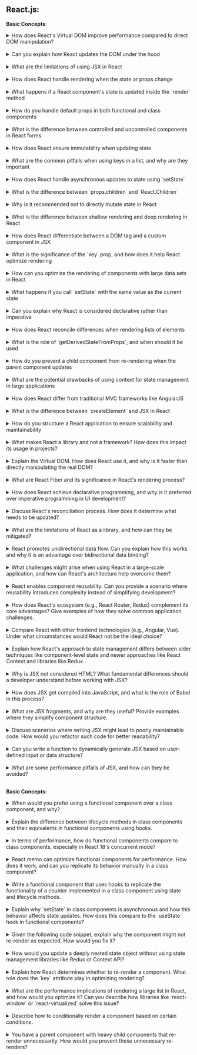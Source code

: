 ## **React.js**:

**Basic Concepts**:

<details>
<summary>
How does React's Virtual DOM improve performance compared to direct DOM manipulation?</summary>
The Virtual DOM is a lightweight copy of the real DOM. React updates the Virtual DOM, calculates the difference (diffing algorithm), and applies changes to the real DOM in batches, reducing costly direct DOM operations.
</details><br />

<details>
<summary>
Can you explain how React updates the DOM under the hood</summary>
React uses a reconciliation process:
- It compares the Virtual DOM with a new version after state/props changes.
- It identifies changes using a diffing algorithm.
- Only the necessary changes are updated in the real DOM.
</details><br />

<details>
<summary>
What are the limitations of using JSX in React</summary>
- JSX is not valid JavaScript, requiring a compilation step (via Babel).
- Conditional rendering can be verbose.
- Complexity increases with deeply nested JSX.
</details><br />

<details>
<summary>
How does React handle rendering when the state or props change</summary>
React triggers a re-render when the state or props change. It re-runs the `render()` method, updates the Virtual DOM, and applies differences to the real DOM.
</details><br />

<details>
<summary>
What happens if a React component's state is updated inside the `render` method</summary>
This leads to an infinite loop, as `render` calls `setState`, causing another `render`.
</details><br />

<details>
<summary>
How do you handle default props in both functional and class components</summary>
- **Functional Components:** Use `defaultProps`:
  ```js
  MyComponent.defaultProps = { propName: "defaultValue" };
  ```
- **Class Components:** Use the same approach or set default values in the constructor.
</details><br />

<details>
<summary>
What is the difference between controlled and uncontrolled components in React forms</summary>
- **Controlled Component:** Form data is managed by React state (via `value` or `checked`).
- **Uncontrolled Component:** Form data is managed by the DOM directly using refs.
</details><br />

<details>
<summary>
How does React ensure immutability when updating state</summary>
React enforces immutability by requiring updates through `setState` (class) or state updater functions (`useState`). This ensures the old state is not modified, enabling the diffing algorithm to work efficiently.
</details><br />

<details>
<summary>
What are the common pitfalls when using keys in a list, and why are they important</summary>
- Avoid using array indexes as keys—they lead to bugs with reordering.
- Unique, stable keys ensure React can efficiently update and reorder list items.
</details><br />

<details>
<summary>
How does React handle asynchronous updates to state using `setState`</summary>
- `setState` is batched and asynchronous for performance.
- State updates are merged, not replaced, and callbacks can access the latest state.
</details><br />

<details>
<summary>
What is the difference between `props.children` and `React.Children`</summary>
- `props.children` is the child node(s) passed to a component.
- `React.Children` provides utility methods (e.g., mapping, counting) for handling `props.children`.
</details><br />

<details>
<summary>
Why is it recommended not to directly mutate state in React</summary>
Directly mutating state:
- Bypasses React's change detection.
- Prevents re-renders.
- Can lead to unpredictable bugs.
</details><br />

<details>
<summary>
What is the difference between shallow rendering and deep rendering in React</summary>
- **Shallow Rendering:** Tests a component without rendering child components.
- **Deep Rendering:** Fully renders the component tree, including children.
</details><br />

<details>
<summary>
How does React differentiate between a DOM tag and a custom component in JSX</summary>
- DOM tags (e.g., `div`, `span`) are lowercase.
- Custom components start with an uppercase letter.
</details><br />

<details>
<summary>
What is the significance of the `key` prop, and how does it help React optimize rendering</summary>
The `key` prop uniquely identifies elements in a list, enabling React to:
- Track and match elements efficiently.
- Prevent unnecessary re-renders or DOM manipulations.
</details><br />

<details>
<summary>
How can you optimize the rendering of components with large data sets in React</summary>
- Use windowing libraries like `react-window` or `react-virtualized`.
- Implement `React.memo` and avoid re-rendering unchanged components.
</details><br />

<details>
<summary>
What happens if you call `setState` with the same value as the current state</summary>
React will skip re-rendering, as it detects no change in state.
</details><br />

<details>
<summary>
Can you explain why React is considered declarative rather than imperative</summary>
React focuses on **what** the UI should look like (declarative) rather than **how** to perform updates (imperative). React abstracts the update logic.
</details><br />

<details>
<summary>
How does React reconcile differences when rendering lists of elements</summary>
React compares elements using their `key` props. Elements with unchanged keys are reused; others are added, updated, or removed.
</details><br />

<details>
<summary>
What is the role of `getDerivedStateFromProps`, and when should it be used</summary>
Used to derive state from props when the state depends on external changes. It's a static lifecycle method in class components.
</details><br />

<details>
<summary>
How do you prevent a child component from re-rendering when the parent component updates</summary>
- Use `React.memo` to memoize functional components.
- Implement `shouldComponentUpdate` in class components.
</details><br />

<details>
<summary>
What are the potential drawbacks of using context for state management in large applications</summary>
- Overuse leads to performance issues due to unnecessary re-renders.
- Difficult to debug and maintain compared to tools like Redux.
</details><br />

<details>
<summary>
How does React differ from traditional MVC frameworks like AngularJS</summary>
- React focuses only on the View layer.
- It uses a unidirectional data flow instead of two-way data binding.
</details><br />

<details>
<summary>
What is the difference between `createElement` and JSX in React</summary>
- `createElement`: A JavaScript function to create React elements.
- JSX: A syntax sugar that compiles into `createElement` calls.
</details><br />

<details>
<summary>
How do you structure a React application to ensure scalability and maintainability</summary>
- Modular file organization (e.g., feature-based, component-based).
- Clear separation of concerns (e.g., state management, API calls, and UI).
- Use tools like TypeScript for type safety and code maintainability.
</details><br />

<details>
<summary>What makes React a library and not a framework? How does this impact its usage in projects?</summary>
React is a **library** because it focuses on the **view layer** (UI) of an application, leaving decisions about routing, state management, and other architectural concerns to the developer or external libraries. This flexibility allows developers to integrate React into existing projects or customize solutions but can lead to additional complexity in choosing tools and setting up configurations.
</details><br />

<details>
<summary>Explain the Virtual DOM. How does React use it, and why is it faster than directly manipulating the real DOM?</summary>
The Virtual DOM is a lightweight JavaScript representation of the real DOM. React updates the Virtual DOM first, performs a **diffing algorithm** to calculate the minimal set of changes, and then applies these changes to the real DOM in a single batch. This reduces **reflows and repaints**, which are costly DOM operations, making updates faster.
</details><br />

<details>
<summary>What are React Fiber and its significance in React's rendering process?</summary>
React Fiber is a reimplementation of React's core algorithm for rendering. It allows React to break rendering into chunks and prioritize tasks (e.g., animations, user input) for better performance. This makes React applications more responsive, especially during heavy updates.
</details><br />

<details>
<summary>How does React achieve declarative programming, and why is it preferred over imperative programming in UI development?</summary>
React uses declarative programming by letting developers specify *what* the UI should look like based on state, rather than *how* to achieve it. This simplifies debugging and reduces bugs since React automatically handles DOM updates and state synchronization.
</details><br />

<details>
<summary>Discuss React's reconciliation process. How does it determine what needs to be updated?</summary>
During reconciliation, React compares the Virtual DOM tree before and after a state/prop change using the **diffing algorithm**. It identifies differences and updates only the affected parts of the real DOM. React assumes elements with the same key are the same and reuses them; otherwise, it creates/destroys nodes as needed.
</details><br />

<details>
<summary>What are the limitations of React as a library, and how can they be mitigated?</summary>
- React doesn’t provide solutions for routing or state management out of the box. This can be mitigated by using libraries like **React Router** and **Redux**.
- JSX can be challenging for newcomers; proper training/documentation is needed.
- Large-scale applications may experience performance issues with too many re-renders, which can be mitigated by using **memoization** and tools like **React Profiler**.
</details><br />

<details>
<summary>React promotes unidirectional data flow. Can you explain how this works and why it is an advantage over bidirectional data binding?</summary>
React enforces a top-down data flow, meaning data flows from parent components to child components via props. This simplifies debugging because the flow of data is predictable and unidirectional, as opposed to bidirectional data binding (e.g., in Angular), which can lead to unpredictable state changes when multiple components update the same data.
</details><br />

<details>
<summary>What challenges might arise when using React in a large-scale application, and how can React's architecture help overcome them?</summary>
**Challenges:**
- Managing complex state across the app.
- Component nesting leading to "prop drilling."
- Performance issues with frequent updates.

**Solutions:**

- Use state management tools like **Redux** or **React Context** to manage global state.
- Use **React.memo** and **useCallback** for performance optimizations.
- Employ **code splitting** to improve app load times.
</details><br />

<details>
<summary>React enables component reusability. Can you provide a scenario where reusability introduces complexity instead of simplifying development?</summary>
Over-engineering components to make them reusable can lead to bloated, hard-to-maintain code. For example, a modal component designed to handle all possible use cases (e.g., forms, alerts, media) might become overly complex. A better approach is to split the modal into smaller, focused components.
</details><br />

<details>
<summary>How does React's ecosystem (e.g., React Router, Redux) complement its core advantages? Give examples of how they solve common application challenges.</summary>
- **React Router** provides seamless navigation in SPAs, solving the problem of client-side routing.
- **Redux** centralizes state management, solving the "prop drilling" issue.
- **React Query** simplifies data fetching, caching, and synchronization with the server.

These tools complement React's lightweight nature by addressing gaps without bloating the core library.

</details><br />

<details>
<summary>Compare React with other frontend technologies (e.g., Angular, Vue). Under what circumstances would React not be the ideal choice?</summary>
- React might not be ideal for small apps where its ecosystem overhead is unnecessary (e.g., Vue is simpler for small projects).
- Angular provides a full-fledged framework with more built-in features, making it better for complex enterprise applications with strict conventions.
- React's unopinionated nature requires more setup and tooling, which might deter teams with limited resources.
</details><br />

<details>
<summary>Explain how React's approach to state management differs between older techniques like component-level state and newer approaches like React Context and libraries like Redux.</summary>
Component-level state is localized and managed with **useState** or **class-based setState**, which works well for simple applications. React Context allows sharing state across the component tree but can lead to unnecessary re-renders if overused. Redux provides a more structured way to manage global state with predictable updates, especially for large-scale applications, but adds boilerplate.
</details><br />

<details>
<summary>Why is JSX not considered HTML? What fundamental differences should a developer understand before working with JSX?</summary>
JSX is a syntax extension of JavaScript, not HTML. Unlike HTML:
- JSX uses **camelCase** for attributes (e.g., `className` instead of `class`).
- JSX expressions are JavaScript, so they must be enclosed in `{}`.
- JSX needs to be transpiled into JavaScript before browsers can understand it.
</details><br />

<details>
<summary>How does JSX get compiled into JavaScript, and what is the role of Babel in this process?</summary>
JSX is compiled into **React.createElement()** calls using tools like Babel. For example:
```jsx
<div>Hello</div>
````

Compiles to:

```javascript
React.createElement("div", null, "Hello");
```

Babel handles this transpilation, enabling JSX to work with older browsers.

</details><br />

<details>
<summary>What are JSX fragments, and why are they useful? Provide examples where they simplify component structure.</summary>
JSX fragments (`<>...</>`) allow grouping child elements without adding extra DOM nodes.
Example:
```jsx
<>
  <h1>Title</h1>
  <p>Description</p>
</>
```
This avoids unnecessary `<div>` wrappers, reducing DOM clutter.
</details><br />

<details>
<summary>Discuss scenarios where writing JSX might lead to poorly maintainable code. How would you refactor such code for better readability?</summary>
- Overly nested JSX makes components hard to read.
- Inline logic (e.g., `map` with complex callbacks) can clutter JSX.

**Refactor:**

- Break nested structures into smaller components.
- Move complex logic outside JSX, assigning it to variables or helper functions.
</details><br />

<details>
<summary>Can you write a function to dynamically generate JSX based on user-defined input or data structure?</summary>
```jsx
const generateList = (items) => {
  return items.map((item, index) => <li key={index}>{item}</li>);
};
```
Example usage:
```jsx
<ul>{generateList(['Item 1', 'Item 2', 'Item 3'])}</ul>
```
</details><br />

<details>
<summary>What are some performance pitfalls of JSX, and how can they be avoided?</summary>
- Frequent re-renders due to inline functions or unnecessary updates. Use **React.memo** or **useCallback** to optimize.
- Large lists rendering without virtualization. Use libraries like **react-window** or **react-virtualized**.
</details><br />

**Basic Concepts**:

<details>
<summary>When would you prefer using a functional component over a class component, and why?</summary>
Functional components are preferred for simpler syntax, better readability, and the ability to use **hooks** (e.g., `useState`, `useEffect`) for managing state and lifecycle events. They are lightweight and improve performance in React 18's concurrent mode.  
Class components may still be preferred when working with legacy codebases that don't use hooks or if specific lifecycle methods (like `componentDidCatch`) are needed.  
</details>  
</br>

<details>
<summary>Explain the difference between lifecycle methods in class components and their equivalents in functional components using hooks.</summary>
- `componentDidMount`: `useEffect(() => { /* logic */ }, []);`  
- `componentDidUpdate`: `useEffect(() => { /* logic */ }, [dependency]);`  
- `componentWillUnmount`:  
  ```javascript
  useEffect(() => {
      return () => {
          // Cleanup logic
      };
  }, []);
  ```
</details>  
</br>

<details>
<summary>In terms of performance, how do functional components compare to class components, especially in React 18's concurrent mode?</summary>
Functional components are better with **React's concurrent mode** and allow for **render blocking prevention** through hooks like `useTransition`. They are generally more efficient due to fewer memory allocations and easier optimizations.  
</details>  
</br>

<details>
<summary>React.memo can optimize functional components for performance. How does it work, and can you replicate its behavior manually in a class component?</summary>
`React.memo` prevents re-rendering if props haven’t changed:  
```javascript
const MemoizedComponent = React.memo(({ value }) => <div>{value}</div>);
```  
In class components, you could use `shouldComponentUpdate` to achieve a similar effect:  
```javascript
shouldComponentUpdate(nextProps) {
    return nextProps.value !== this.props.value;
}
```  
</details>  
</br>

<details>
<summary>Write a functional component that uses hooks to replicate the functionality of a counter implemented in a class component using state and lifecycle methods.</summary>
```javascript
import React, { useState } from 'react';

const Counter = () => {
const [count, setCount] = useState(0);

    return (
        <button onClick={() => setCount(count + 1)}>
            Count: {count}
        </button>
    );

};

````
</details>
</br>

<details>
<summary>What is the key difference between `props` and `state` in React, and how do they affect a component's re-rendering behavior?</summary>
- `props`: Immutable and passed from parent to child; used for rendering dynamic content.
- `state`: Mutable, private to the component; used to store data that changes over time.
Both cause re-renders when updated, but state is local to the component, whereas props are external.
</details>
</br>

<details>
<summary>How would you handle a situation where a child component needs to modify data held in the parent component's state?</summary>
You can pass a callback function from the parent to the child:
```javascript
const Parent = () => {
    const [value, setValue] = useState(0);

    return (
        <Child value={value} increment={() => setValue(value + 1)} />
    );
};

const Child = ({ value, increment }) => (
    <div>
        <p>{value}</p>
        <button onClick={increment}>Increment</button>
    </div>
);
````

</details>  
</br>

<details>
<summary>Explain why `setState` in class components is asynchronous and how this behavior affects state updates. How does this compare to the `useState` hook in functional components?</summary>
`setState` is asynchronous to allow React to batch multiple state updates for performance. This means that `this.state` may not immediately reflect the new state after calling `setState`. Use the functional form of `setState` to update state based on the previous value:  
```javascript
this.setState(prevState => ({ count: prevState.count + 1 }));
```  
`useState` is also asynchronous but updates happen at the same level of granularity.  
</details>  
</br>

<details>
<summary>Given the following code snippet, explain why the component might not re-render as expected. How would you fix it?</summary>
```javascript
class MyComponent extends React.Component {
    state = { count: 0 };
    
    increment = () => {
        this.setState({ count: this.state.count + 1 });
        this.setState({ count: this.state.count + 1 });
    };

    render() {
        return <button onClick={this.increment}>Click Me</button>;
    }

}

````
**Issue:** Both `setState` calls use the stale state.
**Fix:** Use the functional form of `setState`:
```javascript
increment = () => {
    this.setState(prevState => ({ count: prevState.count + 1 }));
    this.setState(prevState => ({ count: prevState.count + 1 }));
};
````

</details>  
</br>

<details>
<summary>How would you update a deeply nested state object without using state management libraries like Redux or Context API?</summary>
```javascript
const updateNestedState = () => {
    setState(prevState => ({
        ...prevState,
        level1: {
            ...prevState.level1,
            level2: {
                ...prevState.level1.level2,
                key: newValue,
            },
        },
    }));
};
```  
</details>  
</br>

<details>
<summary>Explain how React determines whether to re-render a component. What role does the `key` attribute play in optimizing rendering?</summary>
React re-renders a component if its state or props change. The `key` attribute helps React identify items in a list, preventing unnecessary re-renders by ensuring correct element reuse. Use unique, stable keys:  
```javascript
{items.map(item => <div key={item.id}>{item.name}</div>)}
```  
</details>  
</br>

<details>
<summary>What are the performance implications of rendering a large list in React, and how would you optimize it? Can you describe how libraries like `react-window` or `react-virtualized` solve this issue?</summary>
Rendering large lists can degrade performance due to DOM overhead. Optimization techniques:  
- **Windowing:** Render only visible items using libraries like `react-window`.  
Example:  
```javascript
import { FixedSizeList as List } from 'react-window';

const MyList = ({ items }) => (
<List height={500} itemCount={items.length} itemSize={35}>
{({ index, style }) => (
<div style={style}>{items[index]}</div>
)}
</List>
);

````
</details>
</br>

<details>
<summary>Why might rendering be inefficient when using the index as a key in lists? How could you fix it?</summary>
Using the index as a key can cause React to reuse incorrect components when reordering items.
**Fix:** Use unique IDs as keys:
```javascript
{items.map(item => <li key={item.id}>{item.text}</li>)}
````

</details>  
</br>

<details>
<summary>Describe how to conditionally render a component based on certain conditions.</summary>
**Ternary Operator:**  
```javascript
{isLoggedIn ? <Dashboard /> : <Login />}
```  
**Logical AND:**  
```javascript
{isLoggedIn && <Dashboard />}
```  
**if-else in JSX:**  
```javascript
if (isLoggedIn) {
    return <Dashboard />;
} else {
    return <Login />;
}
```  
</details>  
</br>

<details>
<summary>You have a parent component with heavy child components that re-render unnecessarily. How would you prevent these unnecessary re-renders?</summary>
- Use `React.memo` for functional components.  
- Use `shouldComponentUpdate` or `PureComponent` for class components.  
- Memoize callbacks with `useCallback`.  
- Memoize derived values with `useMemo`.  
Example with `React.memo`:  
```javascript
const Child = React.memo(({ value }) => <div>{value}</div>);
```  
</details>  
</br>
